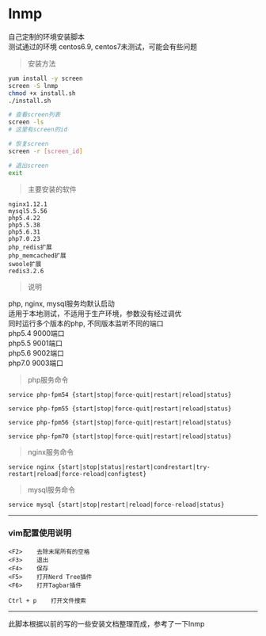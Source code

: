 # lnmp
自己定制的环境安装脚本  
测试通过的环境 centos6.9, centos7未测试，可能会有些问题  

> 安装方法

```bash
yum install -y screen
screen -S lnmp
chmod +x install.sh
./install.sh

# 查看screen列表
screen -ls
# 这里有screen的id

# 恢复screen
screen -r [screen_id]

# 退出screen
exit
```

> 主要安装的软件

```
nginx1.12.1
mysql5.5.56
php5.4.22
php5.5.38
php5.6.31
php7.0.23
php_redis扩展
php_memcached扩展
swoole扩展
redis3.2.6
```

> 说明

php, nginx, mysql服务均默认启动  
适用于本地测试，不适用于生产环境，参数没有经过调优  
同时运行多个版本的php, 不同版本监听不同的端口  
php5.4 9000端口  
php5.5 9001端口  
php5.6 9002端口  
php7.0 9003端口


> php服务命令

```
service php-fpm54 {start|stop|force-quit|restart|reload|status}

service php-fpm55 {start|stop|force-quit|restart|reload|status}

service php-fpm56 {start|stop|force-quit|restart|reload|status}

service php-fpm70 {start|stop|force-quit|restart|reload|status} 

```

> nginx服务命令

```
service nginx {start|stop|status|restart|condrestart|try-restart|reload|force-reload|configtest}
```

> mysql服务命令

```
service mysql {start|stop|restart|reload|force-reload|status}
```

---

### vim配置使用说明

```
<F2>    去除末尾所有的空格
<F3>    退出
<F4>    保存
<F5>    打开Nerd Tree插件
<F6>    打开Tagbar插件

Ctrl + p    打开文件搜索
```
---

此脚本根据以前的写的一些安装文档整理而成，参考了一下lnmp
